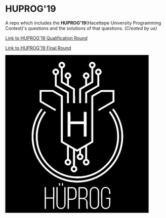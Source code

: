 # HUPROG'19
A repo which includes the **HUPROG'19**(Hacettepe University Programming Contest)'s questions and the solutions of that questions.
*(Created by us)*

[Link to HUPROG'19 Qualification Round](https://www.hackerrank.com/huprog19-oneleme)

[Link to HUPROG'19 Final Round](https://www.hackerrank.com/huprog19-final)

![](/logo.png)
